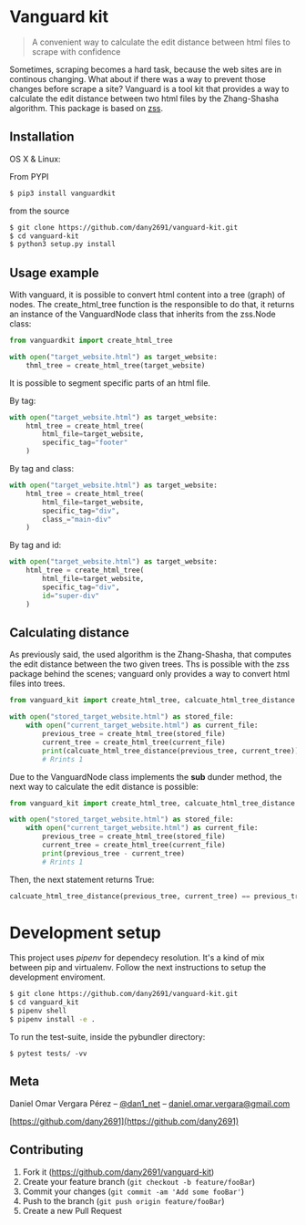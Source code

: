 Vanguard kit
==========================

> A convenient way to calculate the edit distance between html files to scrape with confidence

Sometimes, scraping becomes a hard task, because the web sites are in continous changing.
What about if there was a way to prevent those changes before scrape a site?
Vanguard is a tool kit that provides a way to calculate the edit distance between
two html files by the Zhang-Shasha algorithm.
This package is based on [zss](https://github.com/timtadh/zhang-shasha).

## Installation

OS X & Linux:

From PYPI

```sh
$ pip3 install vanguardkit
```

from the source

```sh
$ git clone https://github.com/dany2691/vanguard-kit.git
$ cd vanguard-kit
$ python3 setup.py install
```

## Usage example

With vanguard, it is possible to convert html content into a tree (graph) of nodes.
The create_html_tree function is the responsible to do that, it returns an instance of the VanguardNode class that inherits from the zss.Node class:

```python
from vanguardkit import create_html_tree

with open("target_website.html") as target_website:
    thml_tree = create_html_tree(target_website)
```

It is possible to segment specific parts of an html file.

By tag:
```python
with open("target_website.html") as target_website:
    html_tree = create_html_tree(
        html_file=target_website,
        specific_tag="footer"
    )
```

By tag and class:
```python
with open("target_website.html") as target_website:
    html_tree = create_html_tree(
        html_file=target_website,
        specific_tag="div",
        class_="main-div"
    )
```

By tag and id:
```python
with open("target_website.html") as target_website:
    html_tree = create_html_tree(
        html_file=target_website,
        specific_tag="div",
        id="super-div"
    )
```

## Calculating distance

As previously said, the used algorithm is the Zhang-Shasha, that computes the edit distance between the two given trees. Ths is possible with the zss package behind the scenes; vanguard only provides a way to convert html files into trees.

```python
from vanguard_kit import create_html_tree, calcuate_html_tree_distance

with open("stored_target_website.html") as stored_file:
    with open("current_target_website.html") as current_file:
        previous_tree = create_html_tree(stored_file)
        current_tree = create_html_tree(current_file)
        print(calcuate_html_tree_distance(previous_tree, current_tree))
        # Rrints 1
```

Due to the VanguardNode class implements the __sub__ dunder method, the next way to calculate the edit distance is possible:

```python
from vanguard_kit import create_html_tree, calcuate_html_tree_distance

with open("stored_target_website.html") as stored_file:
    with open("current_target_website.html") as current_file:
        previous_tree = create_html_tree(stored_file)
        current_tree = create_html_tree(current_file)
        print(previous_tree - current_tree)
        # Rrints 1
```

Then, the next statement returns True:

```python
calcuate_html_tree_distance(previous_tree, current_tree) == previous_tree - current_tree
```

# Development setup

This project uses _pipenv_ for dependecy resolution. It's a kind of mix between
pip and virtualenv. Follow the next instructions to setup the development enviroment.

```sh
$ git clone https://github.com/dany2691/vanguard-kit.git
$ cd vanguard_kit
$ pipenv shell
$ pipenv install -e .
```

To run the test-suite, inside the pybundler directory:

```shell
$ pytest tests/ -vv
```

## Meta

Daniel Omar Vergara Pérez – [@dan1_net](https://twitter.com/dan1_net) – daniel.omar.vergara@gmail.com

[https://github.com/dany2691](https://github.com/dany2691)

## Contributing

1. Fork it (<https://github.com/dany2691/vanguard-kit>)
2. Create your feature branch (`git checkout -b feature/fooBar`)
3. Commit your changes (`git commit -am 'Add some fooBar'`)
4. Push to the branch (`git push origin feature/fooBar`)
5. Create a new Pull Request
